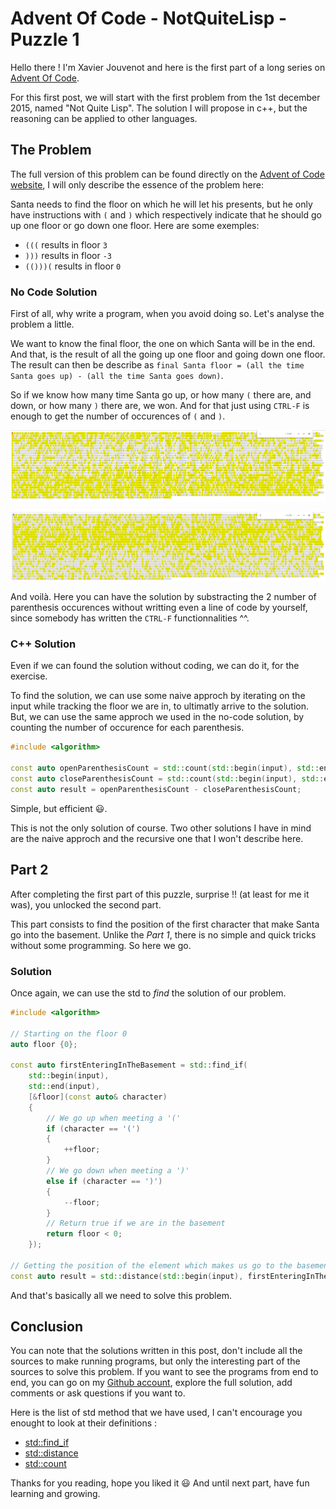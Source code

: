 # Advent Of Code - NotQuiteLisp - Puzzle 1

Hello there ! I'm Xavier Jouvenot and here is the first part of a long series on [Advent Of Code](https://adventofcode.com).

For this first post, we will start with the first problem from the 1st december 2015, named "Not Quite Lisp".
The solution I will propose in c++, but the reasoning can be applied to other languages.

## The Problem

The full version of this problem can be found directly on the [Advent of Code website](https://adventofcode.com/2015/day/1), I will only describe the essence of the problem here:

Santa needs to find the floor on which he will let his presents, but he only have instructions with `(` and `)` which respectively indicate that he should go up one floor or go down one floor.
Here are some exemples:
- `(((` results in floor `3`
- `)))` results in floor `-3`
- `(()))(` results in floor `0`

### No Code Solution

First of all, why write a program, when you avoid doing so.
Let's analyse the problem a little.

We want to know the final floor, the one on which Santa will be in the end. And that, is the result of all the going up one floor and going down one floor. The result can then be describe as `final Santa floor = (all the time Santa goes up) - (all the time Santa goes down)`.

So if we know how many time Santa go up, or how many `(` there are, and down, or how many `)` there are, we won. And for that just using `CTRL-F` is enough to get the number of occurences of `(` and `)`.

![](../../res/Advent%20Of%20Code/2015/Day%201/openingParenthesis.png "Opened parenthesis search")

![](../../res/Advent%20Of%20Code/2015/Day%201/closingParenthesis.png "Closed parenthesis search")

And voilà. Here you can have the solution by substracting the 2 number of parenthesis occurences without writting even a line of code by yourself, since somebody has written the `CTRL-F` functionnalities ^^.

### C++ Solution

Even if we can found the solution without coding, we can do it, for the exercise.

To find the solution, we can use some naive approch by iterating on the input while tracking the floor we are in, to ultimatly arrive to the solution. But, we can use the same approch we used in the no-code solution, by counting the number of occurence for each parenthesis.

```c++
#include <algorithm>

const auto openParenthesisCount = std::count(std::begin(input), std::end(input), '(');
const auto closeParenthesisCount = std::count(std::begin(input), std::end(input), ')');
const auto result = openParenthesisCount - closeParenthesisCount;
```

Simple, but efficient 😃.

This is not the only solution of course. Two other solutions I have in mind are the naive approch and the recursive one that I won't describe here.

## Part 2

After completing the first part of this puzzle, surprise !! (at least for me it was), you unlocked the second part.

This part consists to find the position of the first character that make Santa go into the basement.
Unlike the *Part 1*, there is no simple and quick tricks without some programming.
So here we go.

### Solution

Once again, we can use the std to *find* the solution of our problem.
```c++
#include <algorithm>

// Starting on the floor 0
auto floor {0};

const auto firstEnteringInTheBasement = std::find_if(
    std::begin(input),
    std::end(input),
    [&floor](const auto& character)
    {
        // We go up when meeting a '('
        if (character == '(')
        {
            ++floor;
        }
        // We go down when meeting a ')'
        else if (character == ')')
        {
            --floor;
        }
        // Return true if we are in the basement
        return floor < 0;
    });

// Getting the position of the element which makes us go to the basement
const auto result = std::distance(std::begin(input), firstEnteringInTheBasement) + 1;
```

And that's basically all we need to solve this problem.

## Conclusion

You can note that the solutions written in this post, don't include all the sources to make running programs, but only the interesting part of the sources to solve this problem.
If you want to see the programs from end to end, you can go on my [Github account](https://github.com/Xav83/AdventOfCode/tree/master/2015/NotQuiteLisp), explore the full solution, add comments or ask questions if you want to.

Here is the list of std method that we have used, I can't encourage you enought to look at their definitions :

- [std::find_if](https://en.cppreference.com/w/cpp/algorithm/find)
- [std::distance](https://en.cppreference.com/w/cpp/iterator/distance)
- [std::count](https://en.cppreference.com/w/cpp/algorithm/count)

Thanks for you reading, hope you liked it 😃
And until next part, have fun learning and growing.
